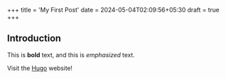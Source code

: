 +++
title = 'My First Post'
date = 2024-05-04T02:09:56+05:30
draft = true
+++
## Introduction

This is **bold** text, and this is *emphasized* text.

Visit the [Hugo](https://gohugo.io) website!